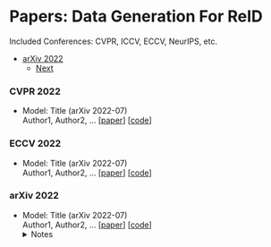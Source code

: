 Papers: Data Generation For ReID
================
Included Conferences: CVPR, ICCV, ECCV, NeurIPS, etc.


-   [arXiv 2022](#arXiv-2022)
    -   [Next](#next)

### CVPR 2022  

+ Model: Title (arXiv 2022-07)  
  Author1, Author2, ...
  [[paper](https://www.baidu.com/s?wd=link)]  [[code](https://github.com)]


### ECCV 2022  

+ Model: Title (arXiv 2022-07)  
Author1, Author2, ...
[[paper](https://www.baidu.com/s?wd=link)]  [[code](https://github.com)]
  
### arXiv 2022 

+ Model: Title (arXiv 2022-07)  
Author1, Author2, ...
[[paper](https://www.baidu.com/s?wd=link)]  [[code](https://github.com)]
  <details>
    <summary>Notes</summary>
    <img src="imgs/note.jpg" width = "267" height = "477" alt="referformer" align=center />  
    - Key points:
         - Important.
         - SOTA.
  </details>
